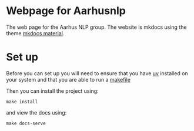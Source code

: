 # Webpage for Aarhusnlp

The web page for the Aarhus NLP group. The website is mkdocs using the theme [mkdocs material](https://squidfunk.github.io/mkdocs-material/).

# Set up

Before you can set up you will need to ensure that you have [uv](https://docs.astral.sh/uv/guides/install-python/) installed on your system and that you are able to run a [makefile](https://makefiletutorial.com)

Then you can install the project using:
```
make install
```

and view the docs using:
```
make docs-serve
```

